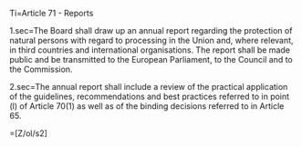 Ti=Article 71 - Reports

1.sec=The Board shall draw up an annual report regarding the protection of natural persons with regard to processing in the Union and, where relevant, in third countries and international organisations. The report shall be made public and be transmitted to the European Parliament, to the Council and to the Commission.

2.sec=The annual report shall include a review of the practical application of the guidelines, recommendations and best practices referred to in point (l) of Article 70(1) as well as of the binding decisions referred to in Article 65.

=[Z/ol/s2]
